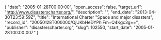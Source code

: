 {
  "date": "2005-01-28T00:00:00", 
  "open_access": false, 
  "target_url": "http://www.disasterscharter.org/", 
  "description": "", 
  "end_date": "2013-04-30T23:59:59Z", 
  "title": "International Charter \"Space and major disasters", 
  "record_id": "20050128T000000/QjUKbHeDYPhiFm+Q4Kgc3g==", 
  "publisher": "disasterscharter.org", 
  "slug": 102550, 
  "start_date": "2005-01-28T00:00:00Z"
}

